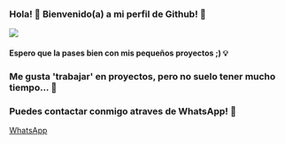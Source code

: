 ### Hola! 👋 Bienvenido(a) a mi perfil de Github! 🎉
![](https://github.com/DarkNuke090/DarkNuke090/blob/main/liquida.gif)
#### Espero que la pases bien con mis pequeños proyectos ;) 💡

### Me gusta 'trabajar' en proyectos, pero no suelo tener mucho tiempo... 🌴
### Puedes contactar conmigo atraves de WhatsApp! 🌝
  [WhatsApp](http://wa.me/13142001563)
